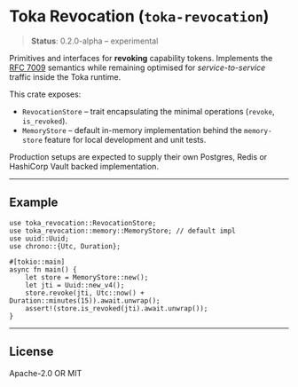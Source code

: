 # Toka Revocation (`toka-revocation`)

> **Status**: 0.2.0-alpha – experimental

Primitives and interfaces for **revoking** capability tokens.  Implements the
[RFC 7009](https://datatracker.ietf.org/doc/html/rfc7009) semantics while
remaining optimised for *service-to-service* traffic inside the Toka runtime.

This crate exposes:

* `RevocationStore` – trait encapsulating the minimal operations (`revoke`,
  `is_revoked`).
* `MemoryStore` – default in-memory implementation behind the `memory-store`
  feature for local development and unit tests.

Production setups are expected to supply their own Postgres, Redis or
HashiCorp Vault backed implementation.

---

## Example

```rust,no_run
use toka_revocation::RevocationStore;
use toka_revocation::memory::MemoryStore; // default impl
use uuid::Uuid;
use chrono::{Utc, Duration};

#[tokio::main]
async fn main() {
    let store = MemoryStore::new();
    let jti = Uuid::new_v4();
    store.revoke(jti, Utc::now() + Duration::minutes(15)).await.unwrap();
    assert!(store.is_revoked(jti).await.unwrap());
}
```

---

## License

Apache-2.0 OR MIT